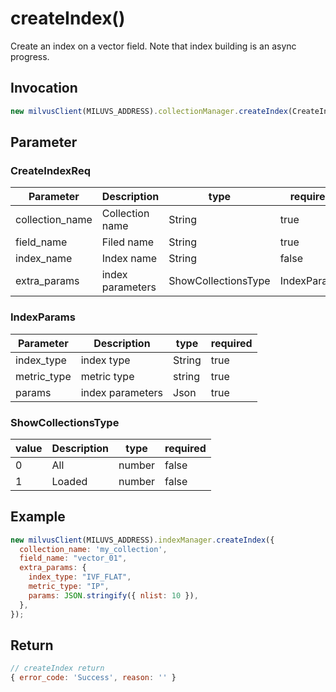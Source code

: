 # createIndex()
Create an index on a vector field. Note that index building is an async progress.

## Invocation 
```javascript
new milvusClient(MILUVS_ADDRESS).collectionManager.createIndex(CreateIndexReq);
```

## Parameter
### CreateIndexReq
| Parameter       | Description      | type                | required    |
| --------------- | ---------------- | ------------------- | ----------- |
| collection_name | Collection name  | String              | true        |
| field_name      | Filed name       | String              | true        |
| index_name      | Index name       | String              | false       |
| extra_params    | index parameters | ShowCollectionsType | IndexParams |

### IndexParams
| Parameter   | Description      | type   | required |
| ----------- | ---------------- | ------ | -------- |
| index_type  | index type       | String | true     |
| metric_type | metric type      | string | true     |
| params      | index parameters | Json   | true     |

### ShowCollectionsType
| value | Description | type   | required |
| ----- | ----------- | ------ | -------- |
| 0     | All         | number | false    |
| 1     | Loaded      | number | false    |

## Example
```javascript
new milvusClient(MILUVS_ADDRESS).indexManager.createIndex({
  collection_name: 'my_collection',
  field_name: "vector_01",
  extra_params: {
    index_type: "IVF_FLAT",
    metric_type: "IP",
    params: JSON.stringify({ nlist: 10 }),
  },
});
```
## Return
```javascript
// createIndex return
{ error_code: 'Success', reason: '' }
```
